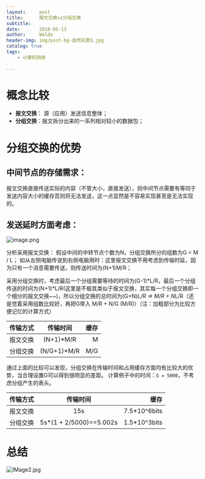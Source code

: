 ```yaml
---
layout:     post
title:      报文交换vs分组交换
subtitle:   
date:       2018-05-13
author:     Waldo
header-img: img/post-bg-自然风景5.jpg
catalog: true
tags:
    - 计算机网络 
    
---
```



# 概念比较

*   **报文交换**： 源（应用）发送信息整体；
*   **分组交换**：报文拆分出来的一系列相对较小的数据包； 

# 分组交换的优势

## 中间节点的存储需求：

报文交换直接传送实际的内容（不管大小，直接发送），则中间节点需要有等同于发送内容大小的缓存否则将无法发送，这一点显然是不容易实现甚至是无法实现的。

## 发送延时方面考虑：

![image.png](https://upload-images.jianshu.io/upload_images/7216746-87414bfdaaa2089e.png?imageMogr2/auto-orient/strip%7CimageView2/2/w/1240)

分析采用报文交换：
假设中间的中转节点个数为N，分组交换所分的组数为G = M / L； 
如从左侧电脑传说到右侧电脑用时：这里报文交换不用考虑到传输时延，因为只有一个消息需要传送，则传送时间为(N+1)M/R；

采用分组交换时，考虑最后一个分组需要等待的时间为(G-1)*L/R，最后一个分组传送的时间为(N+1)*L/R(这里是不极其类似于报文交换，其实每一个分组交换即一个细分的报文交换~~)，所以分组交换的总时间为(G+N)*L/R => M/R + N*L/R（还是觉着采用组数比较好，再把G带入 M/R + N/G (M/R)）（注：加粗部分为比较方便记忆的计算方式）


|传输方式	   |传输时间   |缓存|
| ------------- |:-------------:| -----:|
|报文交换	|(N+1)*M/R|M|
|分组交换	|(N/G+1)*M/R|M/G|

通过上面的比较可以发现，分组交换在传输时间和占用缓存方面均有比较大的优势，当合理设置G可以得到很明显的差距。 
计算例子中的时间：`G = 5000`，不考虑分组产生的表头。

|传输方式	   |传输时间   |缓存|
| ------------- |:-------------:| -----:|
|报文交换	|15s|7.5*10^6bits|
|分组交换	|5s*(1 + 2/5000)==5.002s|1.5*10^3bits|

# 总结

![IMage2.jpg](https://upload-images.jianshu.io/upload_images/7216746-3e7a8cb2536dd6a6.jpg?imageMogr2/auto-orient/strip%7CimageView2/2/w/1240)


